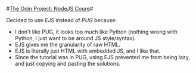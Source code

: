 #[The Odin Project: NodeJS Coure](https://www.theodinproject.com/paths/full-stack-javascript/courses/nodejs)#

Decided to use *EJS* instead of *PUG* because:
- I don't like PUG, it looks too much like Python (nothing wrong with Python, I just want to be around JS style/syntax).
- EJS gives me the granularity of raw HTML.
- EJS is literally just HTML with embedded JS, and I like that.
- Since the tutorial was in PUG, using EJS prevented me from being lazy, and just copying and pasting the solutions.
